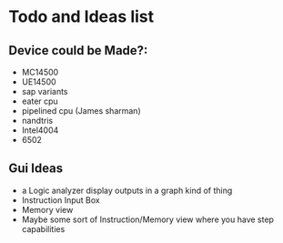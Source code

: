 # Todo and Ideas list

## Device could be Made?:
* MC14500
* UE14500
* sap variants
* eater cpu
* pipelined cpu (James sharman)
* nandtris
* Intel4004
* 6502

## Gui Ideas
* a Logic analyzer display outputs in a graph kind of thing
* Instruction Input Box
* Memory view
* Maybe some sort of Instruction/Memory view where you have step capabilities
